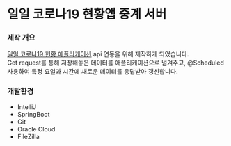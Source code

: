 # 일일 코로나19 현황앱 중계 서버

### 제작 개요
[일일 코로나19 현황 애플리케이션](https://github.com/mjJang94/Covid19_AOS_App) api 연동을 위해 제작하게 되었습니다.   
Get request를 통해 저장해놓은 데이터를 애플리케이션으로 넘겨주고, @Scheduled 사용하여 특정 요일과 시간에 새로운 데이터를 응답받아 갱신합니다.


### 개발환경
- IntelliJ
- SpringBoot
- Git
- Oracle Cloud
- FileZilla
